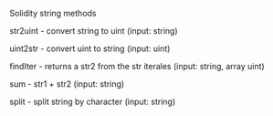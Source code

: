 Solidity string methods

str2uint - convert string to uint (input: string)

uint2str - convert uint to string (input: uint)

findIter - returns a str2 from the str iterales (input: string, array uint)

sum - str1 + str2 (input: string)

split - split string by character (input: string)
